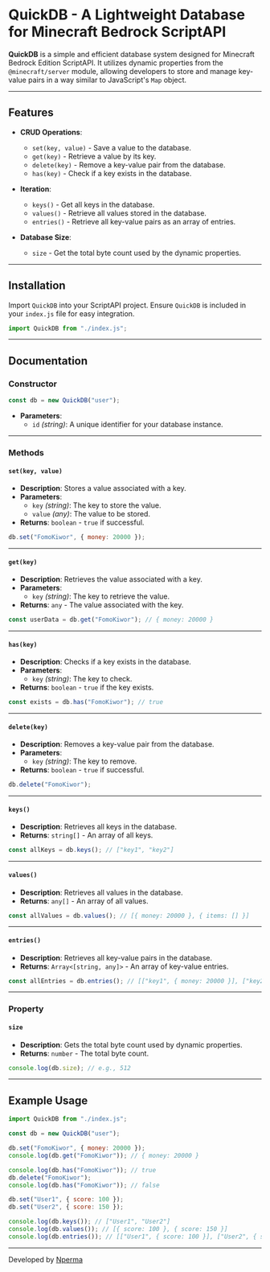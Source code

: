 # QuickDB - A Lightweight Database for Minecraft Bedrock ScriptAPI

**QuickDB** is a simple and efficient database system designed for Minecraft Bedrock Edition ScriptAPI. It utilizes dynamic properties from the `@minecraft/server` module, allowing developers to store and manage key-value pairs in a way similar to JavaScript's `Map` object.  

---

## Features

- **CRUD Operations**: 
  - `set(key, value)` - Save a value to the database.
  - `get(key)` - Retrieve a value by its key.
  - `delete(key)` - Remove a key-value pair from the database.
  - `has(key)` - Check if a key exists in the database.

- **Iteration**:
  - `keys()` - Get all keys in the database.
  - `values()` - Retrieve all values stored in the database.
  - `entries()` - Retrieve all key-value pairs as an array of entries.

- **Database Size**:
  - `size` - Get the total byte count used by the dynamic properties.

---

## Installation

Import `QuickDB` into your ScriptAPI project. Ensure `QuickDB` is included in your `index.js` file for easy integration.

```javascript
import QuickDB from "./index.js";
```

---

## Documentation

### **Constructor**

```javascript
const db = new QuickDB("user");
```

- **Parameters**:
  - `id` *(string)*: A unique identifier for your database instance.

---

### **Methods**

#### `set(key, value)`
- **Description**: Stores a value associated with a key.
- **Parameters**:
  - `key` *(string)*: The key to store the value.
  - `value` *(any)*: The value to be stored.
- **Returns**: `boolean` - `true` if successful.

```javascript
db.set("FomoKiwor", { money: 20000 });
```

---

#### `get(key)`
- **Description**: Retrieves the value associated with a key.
- **Parameters**:
  - `key` *(string)*: The key to retrieve the value.
- **Returns**: `any` - The value associated with the key.

```javascript
const userData = db.get("FomoKiwor"); // { money: 20000 }
```

---

#### `has(key)`
- **Description**: Checks if a key exists in the database.
- **Parameters**:
  - `key` *(string)*: The key to check.
- **Returns**: `boolean` - `true` if the key exists.

```javascript
const exists = db.has("FomoKiwor"); // true
```

---

#### `delete(key)`
- **Description**: Removes a key-value pair from the database.
- **Parameters**:
  - `key` *(string)*: The key to remove.
- **Returns**: `boolean` - `true` if successful.

```javascript
db.delete("FomoKiwor");
```

---

#### `keys()`
- **Description**: Retrieves all keys in the database.
- **Returns**: `string[]` - An array of all keys.

```javascript
const allKeys = db.keys(); // ["key1", "key2"]
```

---

#### `values()`
- **Description**: Retrieves all values in the database.
- **Returns**: `any[]` - An array of all values.

```javascript
const allValues = db.values(); // [{ money: 20000 }, { items: [] }]
```

---

#### `entries()`
- **Description**: Retrieves all key-value pairs in the database.
- **Returns**: `Array<[string, any]>` - An array of key-value entries.

```javascript
const allEntries = db.entries(); // [["key1", { money: 20000 }], ["key2", { items: [] }]]
```

---

### **Property**

#### `size`
- **Description**: Gets the total byte count used by dynamic properties.
- **Returns**: `number` - The total byte count.

```javascript
console.log(db.size); // e.g., 512
```

---

## Example Usage

```javascript
import QuickDB from "./index.js";

const db = new QuickDB("user");

db.set("FomoKiwor", { money: 20000 });
console.log(db.get("FomoKiwor")); // { money: 20000 }

console.log(db.has("FomoKiwor")); // true
db.delete("FomoKiwor");
console.log(db.has("FomoKiwor")); // false

db.set("User1", { score: 100 });
db.set("User2", { score: 150 });

console.log(db.keys()); // ["User1", "User2"]
console.log(db.values()); // [{ score: 100 }, { score: 150 }]
console.log(db.entries()); // [["User1", { score: 100 }], ["User2", { score: 150 }]]
```

---

Developed by [Nperma](https://github.com/nperma)
